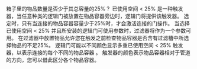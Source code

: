 <lore>
箱子里的物品数量是否少于其总容量的25%？
</lore>
<no_lore>
已使用空间 < 25% 是一种触发器，当任意种类的逻辑门被放置在物品容器旁边时，逻辑门将提供该触发器。
</no_lore>

<chapter name="需求"/>
选定时，只有当连接的物品容器容量少于25%时，才会激活连接的门操作。

<chapter name="参数"/>
当选择已使用空间 < 25% 并且所安装的逻辑门可使用参数时，过滤器将作为一个参数可用。
在过滤器中放置物品允许您在触发之前检查物品容器是否含有过滤槽中所选择物品的不足25%。

<chapter name="触发器方向"/>
逻辑门可能以不同颜色显示多重已使用空间 < 25% 触发器，以表示连接的每个不同的物品容器 。
触发器的颜色表示物品容器相对于管道的方向，您可以借此区分各个物品容器。
